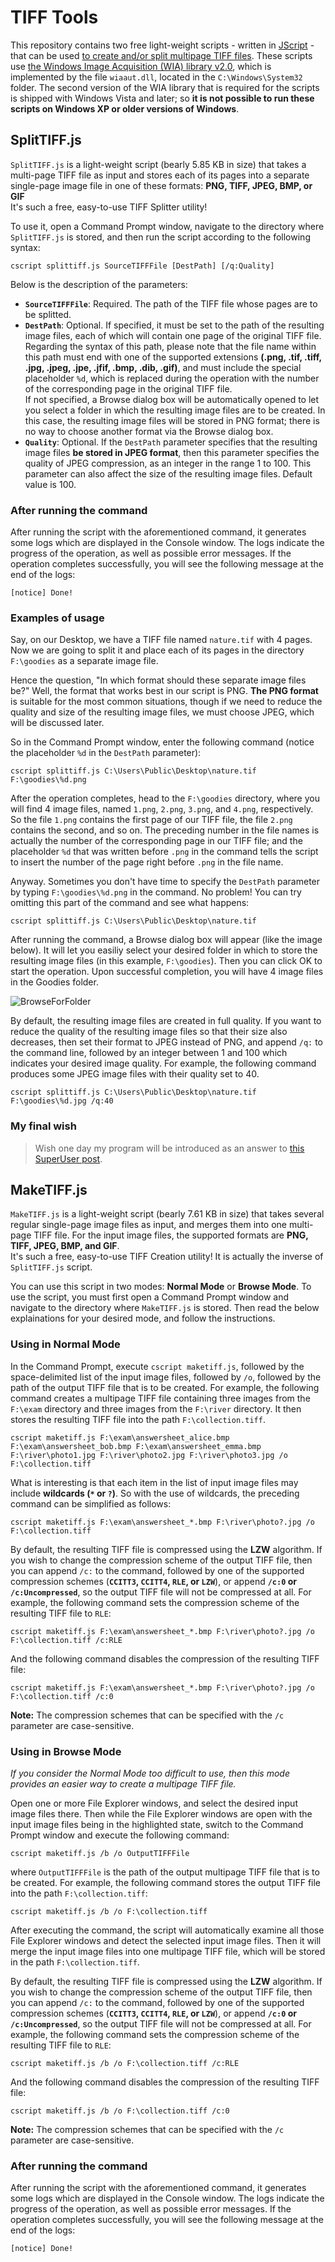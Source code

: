 # TIFF Tools
This repository contains two free light-weight scripts - written in [JScript](http://msdn.microsoft.com/library/hbxc2t98.aspx) - that can be used [to create and/or split multipage TIFF files](https://www.ilovefreesoftware.com/03/windows/image-photo/free-multipage-tiff-creator-to-create-multipage-tif-images.html). These scripts use [the Windows Image Acquisition (WIA) library v2.0](https://learn.microsoft.com/en-us/previous-versions/windows/desktop/wiaaut/-wiaaut-startpage), which is implemented by the file `wiaaut.dll`, located in the `C:\Windows\System32` folder. The second version of the WIA library that is required for the scripts is shipped with Windows Vista and later; so **it is not possible to run these scripts on Windows XP or older versions of Windows**.

## SplitTIFF.js
`SplitTIFF.js` is a light-weight script (bearly 5.85 KB in size) that takes a multi-page TIFF file as input and stores each of its pages into a separate single-page image file in one of these formats: **PNG, TIFF, JPEG, BMP, or GIF**  
It's such a free, easy-to-use TIFF Splitter utility!

To use it, open a Command Prompt window, navigate to the directory where `SplitTIFF.js` is stored, and then run the script  according to the following syntax:

    cscript splittiff.js SourceTIFFFile [DestPath] [/q:Quality]

Below is the description of the parameters:

- **`SourceTIFFFile`**: Required. The path of the TIFF file whose pages are to be splitted.
- **`DestPath`**: Optional. If specified, it must be set to the path of the resulting image files, each of which will contain one page of the original TIFF file. Regarding the syntax of this path, please note that the file name within this path must end with one of the supported extensions **(.png, .tif, .tiff, .jpg, .jpeg, .jpe, .jfif, .bmp, .dib, .gif)**, and must include the special placeholder `%d`, which is replaced during the operation with the number of the corresponding page in the original TIFF file.  
If not specified, a Browse dialog box will be automatically opened to let you select a folder in which the resulting image files are to be created. In this case, the resulting image files will be stored in PNG format; there is no way to choose another format via the Browse dialog box.
- **`Quality`**: Optional. If the `DestPath` parameter specifies that the resulting image files **be stored in JPEG format**, then this parameter specifies the quality of JPEG compression, as an integer in the range 1 to 100. This parameter can also affect the size of the resulting image files. Default value is 100.

### After running the command
After running the script with the aforementioned command, it generates some logs which are displayed in the Console window. The logs indicate the progress of the operation, as well as possible error messages. If the operation completes successfully, you will see the following message at the end of the logs:

    [notice] Done!

### Examples of usage
Say, on our Desktop, we have a TIFF file named `nature.tif` with 4 pages. Now we are going to split it and place each of its pages in the directory `F:\goodies` as a separate image file.

Hence the question, "In which format should these separate image files be?" Well, the format that works best in our script is PNG. **The PNG format** is suitable for the most common situations, though if we need to reduce the quality and size of the resulting image files, we must choose JPEG, which will be discussed later.

So in the Command Prompt window, enter the following command (notice the placeholder `%d` in the `DestPath` parameter):

    cscript splittiff.js C:\Users\Public\Desktop\nature.tif F:\goodies\%d.png

After the operation completes, head to the `F:\goodies` directory, where you will find 4 image files, named `1.png`, `2.png`, `3.png`, and `4.png`, respectively. So the file `1.png` contains the first page of our TIFF file, the file `2.png` contains the second, and so on. The preceding number in the file names is actually the number of the corresponding page in our TIFF file; and the placeholder `%d` that was written before `.png` in the command tells the script to insert the number of the page right before `.png` in the file name.

Anyway. Sometimes you don't have time to specify the `DestPath` parameter by typing `F:\goodies\%d.png` in the command. No problem! You can try omitting this part of the command and see what happens:

    cscript splittiff.js C:\Users\Public\Desktop\nature.tif

After running the command, a Browse dialog box will appear (like the image below). It will let you easiliy select your desired folder in which to store the resulting image files (in this example, `F:\goodies`). Then you can click OK to start the operation. Upon successful completion, you will have 4 image files in the Goodies folder.

![BrowseForFolder](https://user-images.githubusercontent.com/31417320/211037195-93791fe7-be1e-465a-8b8f-9033090c0cb1.jpg)

By default, the resulting image files are created in full quality. If you want to reduce the quality of the resulting image files so that their size also decreases, then set their format to JPEG instead of PNG, and append `/q:` to the command line, followed by an integer between 1 and 100 which indicates your desired image quality. For example, the following command produces some JPEG image files with their quality set to 40.

    cscript splittiff.js C:\Users\Public\Desktop\nature.tif F:\goodies\%d.jpg /q:40

### My final wish
> Wish one day my program will be introduced as an answer to [this SuperUser post](https://superuser.com/questions/44600/how-to-split-a-multipage-tiff-file-on-windows).

## MakeTIFF.js
`MakeTIFF.js` is a light-weight script (bearly 7.61 KB in size) that takes several regular single-page image files as input, and merges them into one multi-page TIFF file. For the input image files, the supported formats are **PNG, TIFF, JPEG, BMP, and GIF**.  
It's such a free, easy-to-use TIFF Creation utility! It is actually the inverse of `SplitTIFF.js` script.

You can use this script in two modes: **Normal Mode** or **Browse Mode**. To use the script, you must first open a Command Prompt window and navigate to the directory where `MakeTIFF.js` is stored. Then read the below explainations for your desired mode, and follow the instructions.

### Using in Normal Mode
In the Command Prompt, execute `cscript maketiff.js`, followed by the space-delimited list of the input image files, followed by `/o`, followed by the path of the output TIFF file that is to be created. For example, the following command creates a multipage TIFF file containing three images from the `F:\exam` directory and three images from the `F:\river` directory. It then stores the resulting TIFF file into the path `F:\collection.tiff`.

    cscript maketiff.js F:\exam\answersheet_alice.bmp F:\exam\answersheet_bob.bmp F:\exam\answersheet_emma.bmp F:\river\photo1.jpg F:\river\photo2.jpg F:\river\photo3.jpg /o F:\collection.tiff

What is interesting is that each item in the list of input image files may include **wildcards (`*` or `?`)**. So with the use of wildcards, the preceding command can be simplified as follows:

    cscript maketiff.js F:\exam\answersheet_*.bmp F:\river\photo?.jpg /o F:\collection.tiff

By default, the resulting TIFF file is compressed using the **LZW** algorithm. If you wish to change the compression scheme of the output TIFF file, then you can append `/c:` to the command, followed by one of the supported compression schemes (**`CCITT3`, `CCITT4`, `RLE`, or `LZW`**), or append **`/c:0` or `/c:Uncompressed`**, so the output TIFF file will not be compressed at all. For example, the following command sets the compression scheme of the resulting TIFF file to `RLE`:

    cscript maketiff.js F:\exam\answersheet_*.bmp F:\river\photo?.jpg /o F:\collection.tiff /c:RLE

And the following command disables the compression of the resulting TIFF file:

    cscript maketiff.js F:\exam\answersheet_*.bmp F:\river\photo?.jpg /o F:\collection.tiff /c:0

**Note:** The compression schemes that can be specified with the `/c` parameter are case-sensitive.

### Using in Browse Mode
*If you consider the Normal Mode too difficult to use, then this mode provides an easier way to create a multipage TIFF file.*

Open one or more File Explorer windows, and select the desired input image files there. Then while the File Explorer windows are open with the input image files being in the highlighted state, switch to the Command Prompt window and execute the following command:

    cscript maketiff.js /b /o OutputTIFFFile

where `OutputTIFFFile` is the path of the output multipage TIFF file that is to be created. For example, the following command stores the output TIFF file into the path `F:\collection.tiff`:

    cscript maketiff.js /b /o F:\collection.tiff

After executing the command, the script will automatically examine all those File Explorer windows and detect the selected input image files. Then it will merge the input image files into one multipage TIFF file, which will be stored in the path `F:\collection.tiff`.

By default, the resulting TIFF file is compressed using the **LZW** algorithm. If you wish to change the compression scheme of the output TIFF file, then you can append `/c:` to the command, followed by one of the supported compression schemes (**`CCITT3`, `CCITT4`, `RLE`, or `LZW`**), or append **`/c:0` or `/c:Uncompressed`**, so the output TIFF file will not be compressed at all. For example, the following command sets the compression scheme of the resulting TIFF file to `RLE`:

    cscript maketiff.js /b /o F:\collection.tiff /c:RLE

And the following command disables the compression of the resulting TIFF file:

    cscript maketiff.js /b /o F:\collection.tiff /c:0

**Note:** The compression schemes that can be specified with the `/c` parameter are case-sensitive.

### After running the command
After running the script with the aforementioned command, it generates some logs which are displayed in the Console window. The logs indicate the progress of the operation, as well as possible error messages. If the operation completes successfully, you will see the following message at the end of the logs:

    [notice] Done!
